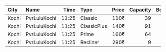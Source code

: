 | City  | Name         |  Time | Type        | Price | Capacity | Booked |
| :---- | :----------- | ----: | :---------- | ----: | -------: | -----: |
| Kochi | PvrLuluKochi | 11:25 | Classic     |  110₹ |       39 |     19 |
| Kochi | PvrLuluKochi | 11:25 | ClassicPlus |  140₹ |       91 |     49 |
| Kochi | PvrLuluKochi | 11:25 | Prime       |  160₹ |       64 |     36 |
| Kochi | PvrLuluKochi | 11:25 | Recliner    |  290₹ |        9 |      4 |